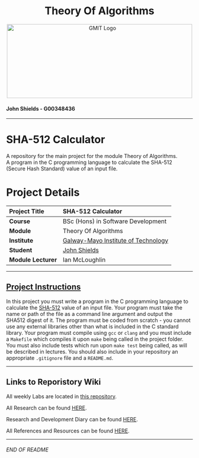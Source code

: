 <h1 align="center">Theory Of Algorithms</h1>

<a href="https://www.gmit.ie/" >
<p align="center"><img src="https://i.ibb.co/f1ZQSkt/logo-gmit.png"
alt="GMIT Logo" width="500" height="200"/>
</p></a>

#### John Shields - G00348436

***

# SHA-512 Calculator
A repository for the main project for the module Theory of Algorithms.<br>
A program in the C programming language to calculate the SHA-512 (Secure Hash Standard) value of an input file.

# Project Details
| **Project Title** | SHA-512 Calculator |
| :------------- |:-------------|
| **Course**              | BSc (Hons) in Software Development |
| **Module**              | Theory Of Algorithms |
| **Institute**           | [Galway-Mayo Institute of Technology](https://www.gmit.ie/) |
| **Student**             | [John Shields](https://github.com/johnshields) |
| **Module Lecturer**     | Ian McLoughlin |

***


## [Project Instructions](https://github.com/ianmcloughlin/theory-algos-project#what-to-do)
In this project you must write a program in the C programming language to calculate the [SHA-512](https://www.nist.gov/publications/secure-hash-standard) value of an input file.
Your program must take the name or path of the file as a command line argument and output the SHA512 digest of it.
The program must be coded from scratch - you cannot use any external libraries other than what is included in the C standard library.
Your program must compile using `gcc` or `clang` and you must include a `Makefile` which compiles it upon `make` being called in the project folder.
You must also include tests which run upon `make test` being called, as will be described in lectures.
You should also include in your repository an appropriate `.gitignore` file and a `README.md`.

***
## Links to Reporistory Wiki
All weekly Labs are located in [this repository](https://github.com/johnshields/TOA-Labs).

All Research can be found [HERE](https://github.com/johnshields/SHA512-Calculator/wiki/Research).

Research and Development Diary can be found [HERE](https://github.com/johnshields/SHA512-Calculator/wiki/Research-and-Development-Diary).

All References and Resources can be found [HERE](https://github.com/johnshields/SHA512-Calculator/wiki/References).
***
###### END OF README
